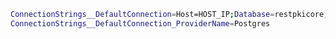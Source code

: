 ﻿```sh
ConnectionStrings__DefaultConnection=Host=HOST_IP;Database=restpkicore;Username=postgres;Password=SOME_PASS
ConnectionStrings__DefaultConnection_ProviderName=Postgres
```
